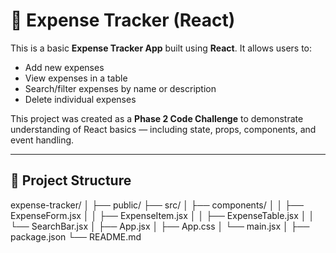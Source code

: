 # 💸 Expense Tracker (React)

This is a basic **Expense Tracker App** built using **React**. It allows users to:

- Add new expenses
- View expenses in a table
- Search/filter expenses by name or description
- Delete individual expenses

This project was created as a **Phase 2 Code Challenge** to demonstrate understanding of React basics — including state, props, components, and event handling.

---

## 📁 Project Structure

expense-tracker/ │ ├── public/ ├── src/ │ ├── components/ │ │ ├── ExpenseForm.jsx │ │ ├── ExpenseItem.jsx │ │ ├── ExpenseTable.jsx │ │ └── SearchBar.jsx │ ├── App.jsx │ ├── App.css │ └── main.jsx │ ├── package.json └── README.md
